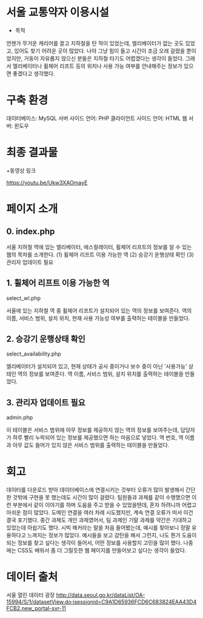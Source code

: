 # 서울 교통약자 이용시설

  + 목적
  
  언젠가 무거운 캐리어를 끌고 지하철을 탄 적이 있었는데, 엘리베이터가 없는 곳도 있었고, 있어도 찾기 어려운 곳이 많았다. 
  나야 그냥 힘이 들고 시간이 조금 오래 걸렸을 뿐이었지만, 거동이 자유롭지 않으신 분들은 지하철 타기도 어렵겠다는 생각이 들었다.
  그래서 엘리베이터나 휠체어 리프트 등의 위치나 사용 가능 여부를 안내해주는 정보가 있으면 좋겠다고 생각했다.
  

# 구축 환경

데이터베이스: MySQL
서버 사이드 언어: PHP
클라이언트 사이드 언어: HTML
웹 서버: 윈도우


# 최종 결과물

  +동영상 링크
  
  https://youtu.be/Ukw3XAOmayE
  
  
# 페이지 소개

## 0. index.php

서울 지하철 역에 있는 엘리베이터, 에스컬레이터, 휠체어 리프트의 정보를 알 수 있는 웹의 목차를 소개한다.
(1) 휠체어 리프트 이용 가능한 역
(2) 승강기 운행상태 확인
(3) 관리자 업데이트 필요


## 1. 휠체어 리프트 이용 가능한 역
select_wl.php

서울에 있는 지하철 역 중 휠체어 리프트가 설치되어 있는 역의 정보를 보여준다. 
역의 이름, 서비스 범위, 설치 위치, 현재 사용 가능성 여부를 출력하는 테이블을 만들었다.


## 2. 승강기 운행상태 확인
select_availability.php

엘리베이터가 설치되어 있고, 현재 상태가 공사 중이거나 보수 중이 아닌 '사용가능' 상태인 역의 정보를 보여준다.
역 이름, 서비스 범위, 설치 위치를 출력하는 테이블을 만들었다.


## 3. 관리자 업데이트 필요
admin.php

이 테이블은 서비스 범위에 아무 정보를 제공하지 않는 역의 정보를 보여주는데, 담당자가 하루 빨리 누락되어 있는 정보를 제공했으면 하는 마음으로 넣었다.
역 번호, 역 이름과 아무 값도 들어가 있지 않은 서비스 범위를 출력하는 테이블을 만들었다.


# 회고

데이터를 다운로드 받아 데이터베이스에 연결시키는 것부터 오류가 많이 발생해서 간단한 것밖에 구현을 못 했는데도 시간이 많이 걸렸다.
팀원들과 과제를 같이 수행했으면 이런 부분에서 같이 이야기를 하며 도움을 주고 받을 수 있었을텐데, 혼자 하려니까 어렵고 아쉬운 점이 많았다.
도메인 연결을 여러 차례 시도했지만, 계속 연결 오류가 떠서 이건 결국 포기했다.
중간 과제도 개인 과제였어서, 팀 과제인 기말 과제를 약간은 기대하고 있었는데 아쉽기도 했다.
시빅 해커라는 말을 처음 들어봤는데, 예시를 찾아보니 정말 유용하다고 느껴지는 정보가 많았다.
예시들을 보고 감탄을 해서 그런지, 나도 뭔가 도움이 되는 정보를 찾고 싶다는 생각이 들어서, 어떤 정보를 사용할지 고민을 많이 했다.
나중에는 CSS도 배워서 좀 더 그럴듯한 웹 페이지를 만들어보고 싶다는 생각이 들었다.


# 데이터 출처

서울 열린 데이터 광장
http://data.seoul.go.kr/dataList/OA-15994/S/1/datasetView.do;jsessionid=C9A1D65936FCD6C683824EAA43D4FCB2.new_portal-svr-11
